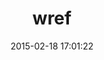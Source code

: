 ---
layout: post
title:  "wref"
repo:   "kaspernj/wref"
date:   2015-02-18 17:01:22
gemurl: http://github.com/kaspernj/wref
---